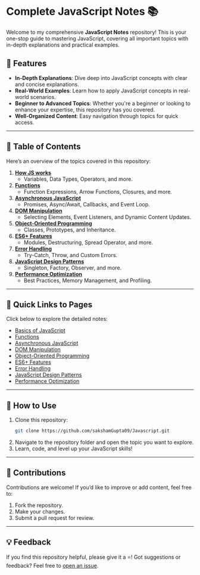 
# Complete JavaScript Notes 📚  

Welcome to my comprehensive **JavaScript Notes** repository! This is your one-stop guide to mastering JavaScript, covering all important topics with in-depth explanations and practical examples.

## 🌟 Features  
- **In-Depth Explanations**: Dive deep into JavaScript concepts with clear and concise explanations.  
- **Real-World Examples**: Learn how to apply JavaScript concepts in real-world scenarios.  
- **Beginner to Advanced Topics**: Whether you're a beginner or looking to enhance your expertise, this repository has you covered.  
- **Well-Organized Content**: Easy navigation through topics for quick access.  

---

## 📖 Table of Contents  

Here’s an overview of the topics covered in this repository:  
1. **[How JS works](https://github.com/sakshamGupta09/Javascript/tree/main/01.How-js-works)**  
   - Variables, Data Types, Operators, and more.  
2. **[Functions](#functions)**  
   - Function Expressions, Arrow Functions, Closures, and more.  
3. **[Asynchronous JavaScript](#asynchronous-javascript)**  
   - Promises, Async/Await, Callbacks, and Event Loop.  
4. **[DOM Manipulation](#dom-manipulation)**  
   - Selecting Elements, Event Listeners, and Dynamic Content Updates.  
5. **[Object-Oriented Programming](#object-oriented-programming)**  
   - Classes, Prototypes, and Inheritance.  
6. **[ES6+ Features](#es6-features)**  
   - Modules, Destructuring, Spread Operator, and more.  
7. **[Error Handling](#error-handling)**  
   - Try-Catch, Throw, and Custom Errors.  
8. **[JavaScript Design Patterns](#javascript-design-patterns)**  
   - Singleton, Factory, Observer, and more.  
9. **[Performance Optimization](#performance-optimization)**  
   - Best Practices, Memory Management, and Profiling.  

---

## 🔗 Quick Links to Pages  

Click below to explore the detailed notes:  

- [Basics of JavaScript](link-to-basics-page)  
- [Functions](link-to-functions-page)  
- [Asynchronous JavaScript](link-to-asynchronous-js-page)  
- [DOM Manipulation](link-to-dom-manipulation-page)  
- [Object-Oriented Programming](link-to-oop-page)  
- [ES6+ Features](link-to-es6-page)  
- [Error Handling](link-to-error-handling-page)  
- [JavaScript Design Patterns](link-to-design-patterns-page)  
- [Performance Optimization](link-to-performance-page)  

---

## 🚀 How to Use  

1. Clone this repository:  
   ```bash
   git clone https://github.com/sakshamGupta09/Javascript.git
   ```  
2. Navigate to the repository folder and open the topic you want to explore.  
3. Learn, code, and level up your JavaScript skills!  

---

## 🤝 Contributions  

Contributions are welcome! If you’d like to improve or add content, feel free to:  
1. Fork the repository.  
2. Make your changes.  
3. Submit a pull request for review.  

---

## 💡 Feedback  

If you find this repository helpful, please give it a ⭐️! Got suggestions or feedback? Feel free to [open an issue](https://github.com/sakshamGupta09/Javascript/issues).  

